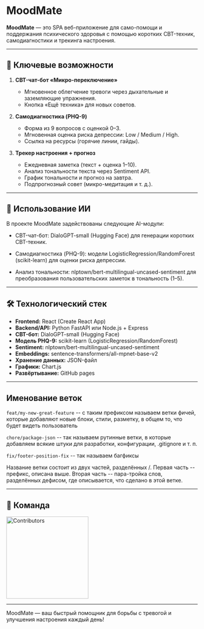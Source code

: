 # MoodMate

**MoodMate** — это SPA веб-приложение для само-помощи и поддержания психического здоровья с помощью коротких CBT-техник, самодиагностики и трекинга настроения.

---

## 🚀 Ключевые возможности

1. **CBT-чат-бот «Микро-переключение»**  
   - Мгновенное облегчение тревоги через дыхательные и заземляющие упражнения.  
   - Кнопка «Ещё техника» для новых советов.

2. **Самодиагностика (PHQ-9)**  
   - Форма из 9 вопросов с оценкой 0–3.  
   - Мгновенная оценка риска депрессии: Low / Medium / High.  
   - Ссылка на ресурсы (горячие линии, гайды).

3. **Трекер настроения + прогноз**  
   - Ежедневная заметка (текст + оценка 1–10).  
   - Анализ тональности текста через Sentiment API.  
   - График тональности и прогноз на завтра.  
   - Подпрогнозный совет (микро-медитация и т. д.).

---

## 🤖 Использование ИИ

В проекте MoodMate задействованы следующие AI-модули:

- CBT-чат-бот: DialoGPT-small (Hugging Face) для генерации коротких CBT-техник.

- Самодиагностика (PHQ-9): модели LogisticRegression/RandomForest (scikit-learn) для оценки риска депрессии.

- Анализ тональности: nlptown/bert-multilingual-uncased-sentiment для преобразования пользовательских заметок в тональность (1–5).

---

## 🛠️ Технологический стек

- **Frontend:** React (Create React App)  
- **Backend/API:** Python FastAPI или Node.js + Express  
- **CBT-бот:** DialoGPT-small (Hugging Face)  
- **Модель PHQ-9:** scikit-learn (LogisticRegression/RandomForest)  
- **Sentiment:** nlptown/bert-multilingual-uncased-sentiment  
- **Embeddings:** sentence-transformers/all-mpnet-base-v2  
- **Хранение данных:** JSON-файл  
- **Графики:** Chart.js  
- **Развёртывание:** GitHub pages

---

## Именование веток

`feat/my-new-great-feature` -- с таким префиксом называем ветки фичей, которые добавляют новые блоки, стили, разметку, в общем то, что будет видеть пользователь

`chore/package-json` -- так называем рутинные ветки, в которые добавляем всякие штуки для разработки, конфигурации, .gitignore и т. п.

`fix/footer-position-fix` -- так называем багфиксы

Название ветки состоит из двух частей, разделённых /. Первая часть -- префикс, описана выше. Вторая часть -- пара-тройка слов, разделённых дефисом, где описывается, что сделано в этой ветке.

---

## 🤝 Команда  

<a href="https://github.com/KamDiaV/moodMate/graphs/contributors">
  <img
    src="https://contrib.rocks/image?repo=KamDiaV/moodMate&columns=8"
    alt="Contributors"
    width="216"
  />
</a>

---

MoodMate — ваш быстрый помощник для борьбы с тревогой и улучшения настроения каждый день!